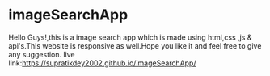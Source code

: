 # imageSearchApp
Hello Guys!,this is a image search app which is made using html,css ,js & api's.This website is responsive as well.Hope you like it and feel free to give any suggestion. 
live link:https://supratikdey2002.github.io/imageSearchApp/

